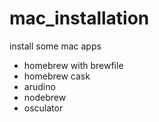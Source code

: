 # mac_installation
install some mac apps

* homebrew with brewfile
* homebrew cask
* arudino
* nodebrew
* osculator
